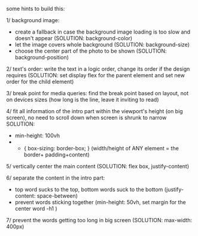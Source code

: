 some hints to build this:

1/ background image: 
 - create a fallback in case the background image loading is too slow and doesn't appear (SOLUTION: background-color)
 - let the image covers whole background (SOLUTION: background-size)
 - choose the center part of the photo to be shown (SOLUTION: background-position) 

2/ text's order: write the text in a logic order, change its order if the design requires (SOLUTION: set display flex for the parent element and set new order for the child element)

3/ break point for media queries: find the break point based on layout, not on devices sizes (how long is the line, leave it inviting to read)

4/ fit all information of the intro part within the viewport's height (on big screen), no need to scroll down when screen is shrunk to narrow 
SOLUTION:
- min-height: 100vh
- * { box-sizing: border-box; } (width/height of ANY element = the border+ padding+content)

5/ vertically center the main content (SOLUTION: flex box, justify-content)

6/ separate the content in the intro part:
- top word sucks to the top, bottom words suck to the bottom (justify-content: space-between)
- prevent words sticking together (min-height: 50vh, set margin for the center word -h1 )

7/ prevent the words getting too long in big screen  (SOLUTION: max-width: 400px) 